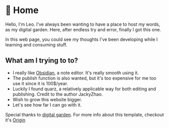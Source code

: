 # 🌱 Home

Hello, I'm Leo. I've always been wanting to have a place to host my words, as my digital garden. Here, after endless try and error, finally I got this one.

In this web page, you could see my thoughts  I've been developing while I learning and consuming stuff.

## What am I trying to to?
- I really like [Obsidian](https://www.obsidian.md), a note editor. It's really smooth using it.
- The publish function is also wanted, but it's too expensive for me too use it since it is 100$/year.
- Luckily I found quarz, a relatively applicable way for both editing and publishing. Credit to the author JackyZhao.
- Wish to grow this website bigger.
- Let's see how far I can go with it.

Special thanks to [digital garden](https://jzhao.xyz/posts/digital-gardening).
For more info about this template, checkout it's [Origin](notes/quarz_original/_index_original.md)
